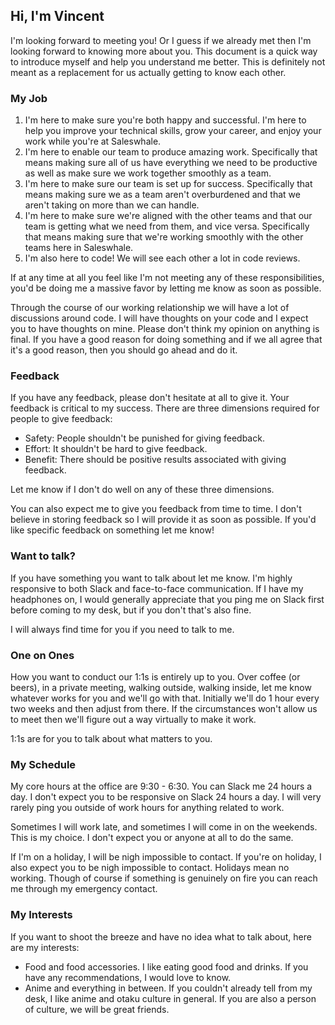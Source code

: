 ## Hi, I'm Vincent

I'm looking forward to meeting you! Or I guess if we already met then I'm looking forward to knowing more about you. This document is a quick way to introduce myself and help you understand me better. This is definitely not meant as a replacement for us actually getting to know each other.

### My Job

1. I'm here to make sure you're both happy and successful. I'm here to help you improve your technical skills, grow your career, and enjoy your work while you're at Saleswhale.
2. I'm here to enable our team to produce amazing work. Specifically that means making sure all of us have everything we need to be productive as well as make sure we work together smoothly as a team.
3. I'm here to make sure our team is set up for success. Specifically that means making sure we as a team aren't overburdened and that we aren't taking on more than we can handle.
4. I'm here to make sure we're aligned with the other teams and that our team is getting what we need from them, and vice versa. Specifically that means making sure that we're working smoothly with the other teams here in Saleswhale.
5. I'm also here to code! We will see each other a lot in code reviews.

If at any time at all you feel like I'm not meeting any of these responsibilities, you'd be doing me a massive favor by letting me know as soon as possible.

Through the course of our working relationship we will have a lot of discussions around code. I will have thoughts on your code and I expect you to have thoughts on mine. Please don't think my opinion on anything is final. If you have a good reason for doing something and if we all agree that it's a good reason, then you should go ahead and do it. 

### Feedback

If you have any feedback, please don't hesitate at all to give it. Your feedback is critical to my success. There are three dimensions required for people to give feedback:

- Safety: People shouldn't be punished for giving feedback.
- Effort: It shouldn't be hard to give feedback. 
- Benefit: There should be positive results associated with giving feedback.

Let me know if I don't do well on any of these three dimensions.

You can also expect me to give you feedback from time to time. I don't believe in storing feedback so I will provide it as soon as possible. If you'd like specific feedback on something let me know!

### Want to talk?

If you have something you want to talk about let me know. I'm highly responsive to both Slack and face-to-face communication. If I have my headphones on, I would generally appreciate that you ping me on Slack first before coming to my desk, but if you don't that's also fine. 

I will always find time for you if you need to talk to me.

### One on Ones

How you want to conduct our 1:1s is entirely up to you. Over coffee (or beers), in a private meeting, walking outside, walking inside, let me know whatever works for you and we'll go with that. Initially we'll do 1 hour every two weeks and then adjust from there. If the circumstances won't allow us to meet then we'll figure out a way virtually to make it work.

1:1s are for you to talk about what matters to you.

### My Schedule

My core hours at the office are 9:30 - 6:30. You can Slack me 24 hours a day. I don't expect you to be responsive on Slack 24 hours a day. I will very rarely ping you outside of work hours for anything related to work. 

Sometimes I will work late, and sometimes I will come in on the weekends. This is my choice. I don't expect you or anyone at all to do the same.

If I'm on a holiday, I will be nigh impossible to contact. If you're on holiday, I also expect you to be nigh impossible to contact. Holidays mean no working. Though of course if something is genuinely on fire you can reach me through my emergency contact.

### My Interests

If you want to shoot the breeze and have no idea what to talk about, here are my interests:
- Food and food accessories. I like eating good food and drinks. If you have any recommendations, I would love to know. 
- Anime and everything in between. If you couldn't already tell from my desk, I like anime and otaku culture in general. If you are also a person of culture, we will be great friends.


